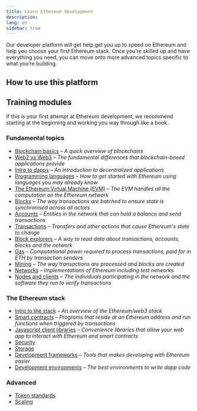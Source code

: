 ```yaml
---
title: Learn Ethereum development
description:
lang: en
sidebar: true
---
```


Our developer platform will get help get you up to speed on Ethereum and help you choose your first Ethereum stack. Once you’re skilled up and have everything you need, you can move onto more advanced topics specific to what you’re building.

## How to use this platform

## Training modules

If this is your first attempt at Ethereum development, we recommend starting at the beginning and working you way through like a book.

### Fundamental topics

- [Blockchain basics](/en/developers/docs/blockchain-basics/) _– A quick overview of blockchains_
- [Web2 vs Web3](/en/developers/docs/web2-vs-web3/) _– The fundamental differences that blockchain-based applications provide_
- [Intro to dapps](/en/developers/docs/dapps/) _– An introduction to decentralized applications_
- [Programming languages](/en/developers/docs/programming-languages/) _– How to get started with Ethereum using languages you may already know_
- [The Ethereum Virtual Machine (EVM)](/en/developers/docs/evm/) _– The EVM handles all the computation on the Ethereum network_
- [Blocks](/en/developers/docs/blocks/) _– The way transactions are batched to ensure state is synchronised across all actors_
- [Accounts](/en/developers/docs/accounts/) _– Entities in the network that can hold a balance and send transactions_
- [Transactions](/en/developers/docs/transactions/) _– Transfers and other actions that cause Ethereum's state to change_
- [Block explorers](/en/developers/docs/block-explorers/) _– A way to read data about transactions, accounts, blocks and the network_
- [Gas](/en/developers/docs/gas/) _– Computational power required to process transactions, paid for in ETH by transaction senders_
- [Mining](/en/developers/docs/mining/) _– The way transactions are processed and blocks are created_
- [Networks](/en/developers/docs/networks/) _– Implementations of Ethereum including test networks_
- [Nodes and clients](/en/developers/docs/nodes-and-clients/) _– The individuals participating in the network and the software they run to verify transactions_

### The Ethereum stack

- [Intro to the stack](/en/developers/docs/intro-to-stack/) _– An overview of the Ethereum/web3 stack_
- [Smart contracts](/en/developers/docs/smart-contracts/) _– Programs that reside at an Ethereum address and run functions when triggered by transactions_
- [Javascript client libraries](/en/developers/docs/javascript-client-libraries/) _– Convenience libraries that allow your web app to interact with Ethereum and smart contracts_
- [Security](/en/developers/docs/security/)
- [Storage](/en/developers/docs/storage/)
- [Development frameworks](/en/developers/docs/development-frameworks/) _– Tools that makes developing with Ethereum easier_
- [Development environments](/en/developers/docs/IDEs/) _– The best environments to write dapp code_

### Advanced

- [Token standards](/en/developers/docs/tokens/)
- [Scaling](/en/developers/docs/scaling/)
